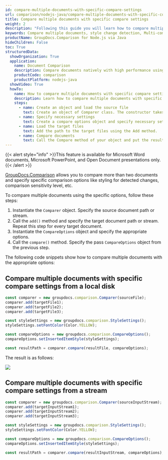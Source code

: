 ```yaml
---
id: compare-multiple-documents-with-specific-compare-settings
url: comparison/nodejs-java/compare-multiple-documents-with-specific-compare-settings
title: Compare multiple documents with specific compare settings
weight: 2
description: "Following this guide you will learn how to compare multiple documents with different customizations - style detection, change comparison detalization level and more."
keywords: Compare multiple documents, style change detection, Multi-compare files
productName: GroupDocs.Comparison for Node.js via Java
hideChildren: False
toc: True
structuredData:
  showOrganization: True
  application:
    name: Document Comparison
    description: Compare documents natively with high performance using JavaScript language and GroupDocs.Comparison for Node.js via Java
    productCode: comparison
    productPlatform: nodejs-java
  showVideo: True
  howTo:
    name: How to compare multiple documents with specific compare settings in JavaScript
    description: Learn how to compare multiple documents with specific compare settings in JavaScript step by step
    steps:
      - name: Create an object and load the source file
        text: Create an object of Comparer class. The constructor takes the source file path parameter. You may specify absolute or relative file paths as per your requirements.
      - name: Specify necessary settings
        text: Create a compare options object and specify necessary settings.
      - name: Load the target files
        text: Add the path to the target files using the Add method.
      - name: Compare documents
        text: Call the Compare method of your object and put the resulting file path parameter and the options object.
---
```


{{< alert style="info" >}}This feature is available for Microsoft Word documents, Microsoft PowerPoint, and Open Document presentations only.{{< /alert >}}

[GroupDocs.Comparison](https://products.groupdocs.com/comparison/nodejs-java) allows you to compare more than two documents and specify specific comparison options like styling for detected changes, comparison sensitivity level, etc.

To compare multiple documents using the specific options, follow these steps:

1.  Instantiate the `Comparer`<!--](https://reference.groupdocs.com/comparison/nodejs-java/com.groupdocs.comparison/comparer)--> object. Specify the source document path or stream.
2. Call the `add()`<!--](https://reference.groupdocs.com/comparison/nodejs-java/com.groupdocs.comparison/comparer/#add-java.lang.String-)--> method and specify the target document path or stream. Repeat this step for every target document.
3.  Instantiate the `CompareOptions`<!--](https://reference.groupdocs.com/comparison/nodejs-java/com.groupdocs.comparison.options/compareoptions)--> object and specify the appropriate options.
4.  Call the `compare()`<!--](https://reference.groupdocs.com/comparison/nodejs-java/com.groupdocs.comparison/comparer/#compare-java.lang.String-com.groupdocs.comparison.options.CompareOptions-)--> method. Specify the pass `CompareOptions`<!--](https://reference.groupdocs.com/comparison/nodejs-java/com.groupdocs.comparison.options/compareoptions)--> object from the previous step.

The following code snippets show how to compare multiple documents with the appropriate options:

## Compare multiple documents with specific compare settings from a local disk

```javascript
const comparer = new groupdocs.comparison.Comparer(sourceFile);
comparer.add(targetFile1);
comparer.add(targetFile2);
comparer.add(targetFile3);

const styleSettings = new groupdocs.comparison.StyleSettings();
styleSettings.setFontColor(Color.YELLOW);

const compareOptions = new groupdocs.comparison.CompareOptions();
compareOptions.setInsertedItemStyle(styleSettings);

const resultPath = comparer.compare(resultFile, compareOptions);
```

The result is as follows:

![](/comparison/nodejs-java/images/compare-multiple-settings.png)

## Compare multiple documents with specific compare settings from a stream

```javascript
const comparer = new groupdocs.comparison.Comparer(sourceInputStream);
comparer.add(targetInputStream1);
comparer.add(targetInputStream2);
comparer.add(targetInputStream3);

const styleSettings = new groupdocs.comparison.StyleSettings();
styleSettings.setFontColor(Color.YELLOW);

const compareOptions = new groupdocs.comparison.CompareOptions();
compareOptions.setInsertedItemStyle(styleSettings);

const resultPath = comparer.compare(resultInputStream, compareOptions);
```
